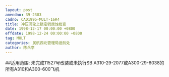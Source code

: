 ```yaml
---
layout: post
amendno: 39-2383
cadno: CAD1995-MULT-16R4
title: 冲压涡轮上锁定销腐蚀检查
date: 1998-12-17 00:00:00 +0800
effdate: 1998-12-24 00:00:00 +0800
tag: MULT
categories: 民航西北管理局适航处
author: 陈岳亭
---
```


##适用范围:
未完成11527号改装或未执行SB A310-29-2077或A300-29-6038的所有A310和A300-600飞机


